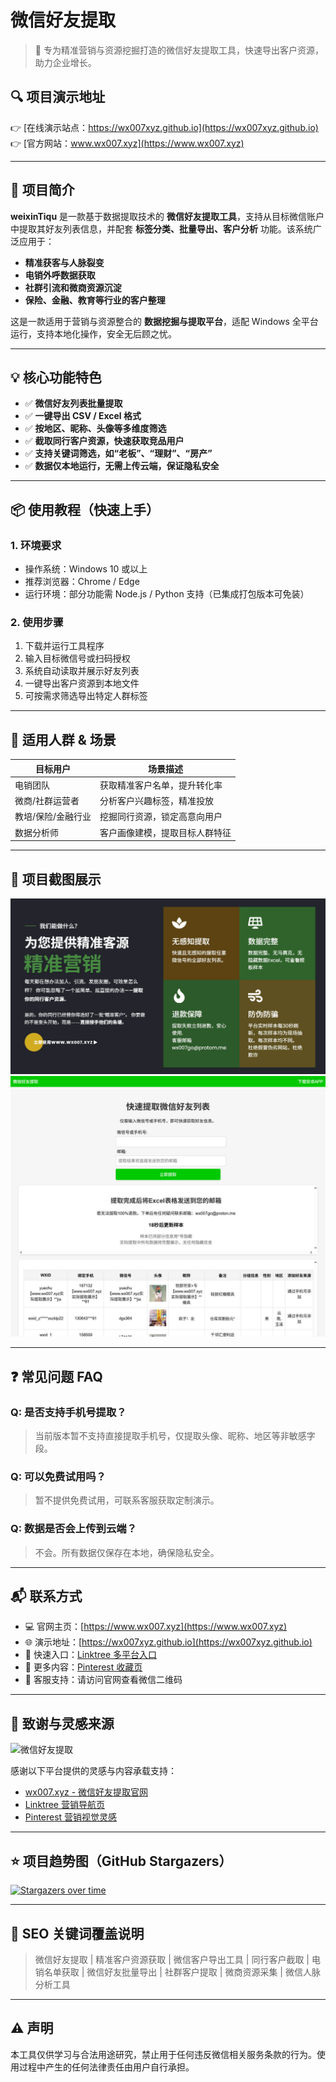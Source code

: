# 微信好友提取

> 🚀 专为精准营销与资源挖掘打造的微信好友提取工具，快速导出客户资源，助力企业增长。

## 🔍 项目演示地址

👉 [在线演示站点：https://wx007xyz.github.io](https://wx007xyz.github.io)  
👉 [官方网站：www.wx007.xyz](https://www.wx007.xyz)

---

## 📌 项目简介

**weixinTiqu** 是一款基于数据提取技术的 **微信好友提取工具**，支持从目标微信账户中提取其好友列表信息，并配套 **标签分类、批量导出、客户分析** 功能。该系统广泛应用于：

- **精准获客与人脉裂变**
- **电销外呼数据获取**
- **社群引流和微商资源沉淀**
- **保险、金融、教育等行业的客户整理**

这是一款适用于营销与资源整合的 **数据挖掘与提取平台**，适配 Windows 全平台运行，支持本地化操作，安全无后顾之忧。

---

## 💡 核心功能特色

- ✅ **微信好友列表批量提取**
- ✅ **一键导出 CSV / Excel 格式**
- ✅ **按地区、昵称、头像等多维度筛选**
- ✅ **截取同行客户资源，快速获取竞品用户**
- ✅ **支持关键词筛选，如“老板”、“理财”、“房产”**
- ✅ **数据仅本地运行，无需上传云端，保证隐私安全**

---

## 📦 使用教程（快速上手）

### 1. 环境要求

- 操作系统：Windows 10 或以上
- 推荐浏览器：Chrome / Edge
- 运行环境：部分功能需 Node.js / Python 支持（已集成打包版本可免装）

### 2. 使用步骤

1. 下载并运行工具程序
2. 输入目标微信号或扫码授权
3. 系统自动读取并展示好友列表
4. 一键导出客户资源到本地文件
5. 可按需求筛选导出特定人群标签

---

## 🎯 适用人群 & 场景

| 目标用户           | 场景描述                                             |
|--------------------|------------------------------------------------------|
| 电销团队           | 获取精准客户名单，提升转化率                         |
| 微商/社群运营者    | 分析客户兴趣标签，精准投放                          |
| 教培/保险/金融行业 | 挖掘同行资源，锁定高意向用户                       |
| 数据分析师         | 客户画像建模，提取目标人群特征                     |

---

## 📸 项目截图展示

![演示图1](https://github.com/wx007xyz/weixinTiqu/blob/main/img/1.jpg)
![演示图2](https://github.com/wx007xyz/weixinTiqu/blob/main/img/2.jpg)

---

## ❓ 常见问题 FAQ

### Q: 是否支持手机号提取？
> 当前版本暂不支持直接提取手机号，仅提取头像、昵称、地区等非敏感字段。

### Q: 可以免费试用吗？
> 暂不提供免费试用，可联系客服获取定制演示。

### Q: 数据是否会上传到云端？
> 不会。所有数据仅保存在本地，确保隐私安全。

---

## 📬 联系方式

- 💻 官网主页：[https://www.wx007.xyz](https://www.wx007.xyz)
- 🌐 演示地址：[https://wx007xyz.github.io](https://wx007xyz.github.io)
- 🔗 快速入口：[Linktree 多平台入口](https://linktr.ee/wx007)
- 📌 更多内容：[Pinterest 收藏页](https://www.pinterest.com/avishaysher538/_pins/)
- 📧 客服支持：请访问官网查看微信二维码

---

## 🙏 致谢与灵感来源
![微信好友提取](http://www.wx007.xyz/wp-content/uploads/2025/04/logo1-1.png)

感谢以下平台提供的灵感与内容承载支持：

- [wx007.xyz - 微信好友提取官网](https://www.wx007.xyz)
- [Linktree 营销导航页](https://linktr.ee/wx007)
- [Pinterest 营销视觉灵感](https://www.pinterest.com/avishaysher538/_pins/)

---

## ⭐ 项目趋势图（GitHub Stargazers）

[![Stargazers over time](https://starchart.cc/wx007xyz/weixinTiqu.svg)](https://starchart.cc/wx007xyz/weixinTiqu)

---

## 📢 SEO 关键词覆盖说明

> 微信好友提取 | 精准客户资源获取 | 微信客户导出工具 | 同行客户截取 | 电销名单获取 | 微信好友批量导出 | 社群客户提取 | 微商资源采集 | 微信人脉分析工具

---

## ⚠️ 声明

本工具仅供学习与合法用途研究，禁止用于任何违反微信相关服务条款的行为。使用过程中产生的任何法律责任由用户自行承担。

